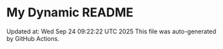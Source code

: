 # My Dynamic README
Updated at: Wed Sep 24 09:22:22 UTC 2025
This file was auto-generated by GitHub Actions.
